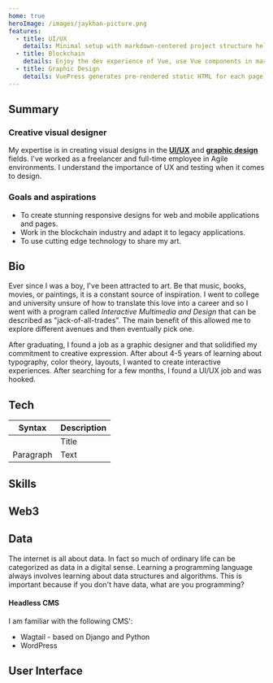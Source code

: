 ```yaml
---
home: true
heroImage: /images/jaykhan-picture.png
features:
  - title: UI/UX
    details: Minimal setup with markdown-centered project structure helps you focus on writing.
  - title: Blockchain
    details: Enjoy the dev experience of Vue, use Vue components in markdown, and develop custom themes with Vue.
  - title: Graphic Design
    details: VuePress generates pre-rendered static HTML for each page, and runs as an SPA once a page is loaded.
---
```


## Summary

### Creative visual designer
My expertise is in creating visual designs in the [**UI/UX**]() and [**graphic design**](/work/graphic-design) fields. I've worked as a freelancer and full-time employee in Agile environments. 
I understand the importance of UX and testing when it comes to design. 

### Goals and aspirations
- To create stunning responsive designs for web and mobile applications and pages.  
- Work in the blockchain industry and adapt it to legacy applications.
- To use cutting edge technology to share my art.

## Bio

Ever since I was a boy, I've been attracted to art.  Be that music, books, movies, or paintings, it is a constant source of inspiration.  I went to college and university
unsure of how to translate this love into a career and so I went with a program called *Interactive Multimedia and Design* that can be described as "jack-of-all-trades".  The main benefit of this allowed me to explore
different avenues and then eventually pick one.  

After graduating, I found a job as a graphic designer and that solidified my commitment to creative expression.  After about 4-5 years of learning about typography, 
color theory, layouts, I wanted to create interactive experiences. After searching for a few months, I found a UI/UX job and was hooked.  

## Tech

| Syntax | Description |
| ----------- | ----------- |
| ![]() | Title |
| Paragraph | Text |

## Skills

## Web3

## Data

The internet is all about data.  In fact so much of ordinary life can be categorized as data in a digital sense.  Learning a programming language always involves learning
about data structures and algorithms.  This is important because if you don't have data, what are you programming?  

#### Headless CMS

I am familiar with the following CMS':
- Wagtail - based on Django and Python
- WordPress

## User Interface

